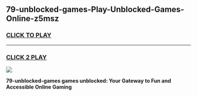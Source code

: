 
## 79-unblocked-games-Play-Unblocked-Games-Online-z5msz
<h3>
<a href="https://premium76.site?title=79-unblocked-games&ref=25A">CLICK TO PLAY</a></h3>
<hr>

<h3>
<a href="https://premium76.site?title=79-unblocked-games&ref=25A">CLICK 2 PLAY</a>
  
</h3>

<a href="https://premium76.site?title=79-unblocked-games&ref=25A"><img src="https://clearcache.store/games.png"></a>


**79-unblocked-games games unblocked: Your Gateway to Fun and Accessible Online Gaming**
